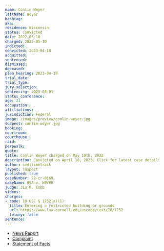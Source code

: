 ```yaml
---
name: Conlin Weyer
lastName: Weyer
hashtag:
aka:
residence: Wisconsin
status: Convicted
date: 2022-05-10
charged: 2022-05-10
indicted:
convicted: 2023-04-18
acquitted:
sentenced:
dismissed:
deceased:
plea_hearing: 2023-04-18
trial_date:
trial_type:
jury_selection:
sentencing: 2023-08-01
status_conference:
age: 21
occupation:
affiliations:
jurisdiction: Federal
image: /images/preview/conlin-weyer.jpg
suspect: conlin-weyer.jpg
booking:
courtroom:
courthouse:
raid:
perpwalk:
quote:
title: Conlin Weyer charged on May 10th, 2022
description: Convicted on April 18, 2023. Click for latest case details.
author: seditiontrack
layout: suspect
published: true
caseNumber: 22-cr-0169
caseName: USA v. WEYER
judge: Jia M. Cobb
videos:
charges:
- code: 18 USC § 1752(a)(1)
  title: Entering a restricted building or grounds
  url: https://www.law.cornell.edu/uscode/text/18/1752
  felony: false
sentence:
---
```

- [News Report](https://www.wisn.com/article/wisconsin-man-charged-in-capitol-riot/39996062)
- [Complaint](https://www.justice.gov/usao-dc/case-multi-defendant/file/1505816/download)
- [Statement of Facts](https://www.justice.gov/usao-dc/case-multi-defendant/file/1505821/download)

